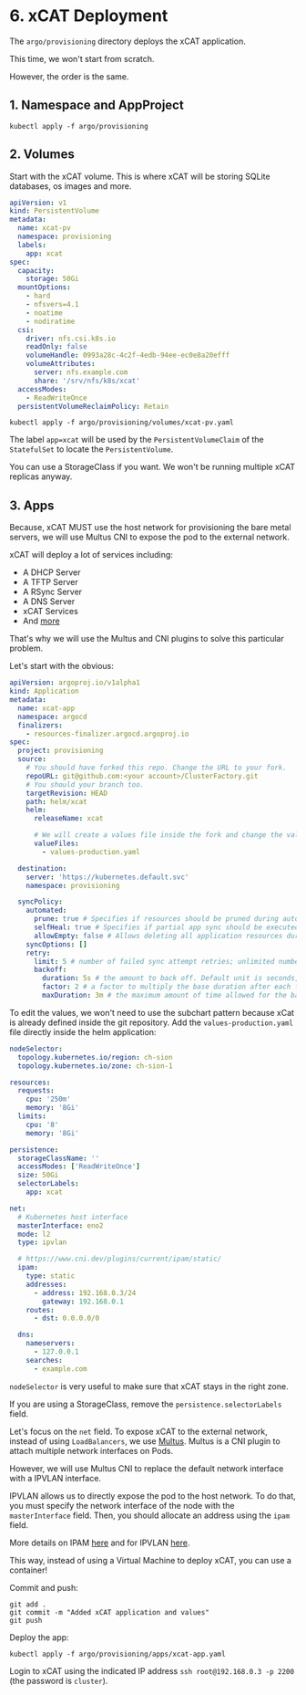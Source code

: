 # 6. xCAT Deployment

The `argo/provisioning` directory deploys the xCAT application.

This time, we won't start from scratch.

However, the order is the same.

## 1. Namespace and AppProject

```shell title="user@local:/ClusterFactory"
kubectl apply -f argo/provisioning
```

## 2. Volumes

Start with the xCAT volume. This is where xCAT will be storing SQLite databases, os images and more.

```yaml title="argo/provisioning/volumes/xcat-pv.yaml"
apiVersion: v1
kind: PersistentVolume
metadata:
  name: xcat-pv
  namespace: provisioning
  labels:
    app: xcat
spec:
  capacity:
    storage: 50Gi
  mountOptions:
    - hard
    - nfsvers=4.1
    - noatime
    - nodiratime
  csi:
    driver: nfs.csi.k8s.io
    readOnly: false
    volumeHandle: 0993a28c-4c2f-4edb-94ee-ec0e8a20efff
    volumeAttributes:
      server: nfs.example.com
      share: '/srv/nfs/k8s/xcat'
  accessModes:
    - ReadWriteOnce
  persistentVolumeReclaimPolicy: Retain
```

```shell title="user@local:/ClusterFactory"
kubectl apply -f argo/provisioning/volumes/xcat-pv.yaml
```

The label `app=xcat` will be used by the `PersistentVolumeClaim` of the `StatefulSet` to locate the `PersistentVolume`.

You can use a StorageClass if you want. We won't be running multiple xCAT replicas anyway.

## 3. Apps

Because, xCAT MUST use the host network for provisioning the bare metal servers, we will use Multus CNI to expose the pod to the external network.

xCAT will deploy a lot of services including:

- A DHCP Server
- A TFTP Server
- A RSync Server
- A DNS Server
- xCAT Services
- And [more](https://xcat-docs.readthedocs.io/en/stable/advanced/ports/xcat_ports.html)

That's why we will use the Multus and CNI plugins to solve this particular problem.

Let's start with the obvious:

```yaml title="argo/provisioning/apps/xcat-app.yaml"
apiVersion: argoproj.io/v1alpha1
kind: Application
metadata:
  name: xcat-app
  namespace: argocd
  finalizers:
    - resources-finalizer.argocd.argoproj.io
spec:
  project: provisioning
  source:
    # You should have forked this repo. Change the URL to your fork.
    repoURL: git@github.com:<your account>/ClusterFactory.git
    # You should your branch too.
    targetRevision: HEAD
    path: helm/xcat
    helm:
      releaseName: xcat

      # We will create a values file inside the fork and change the values.
      valueFiles:
        - values-production.yaml

  destination:
    server: 'https://kubernetes.default.svc'
    namespace: provisioning

  syncPolicy:
    automated:
      prune: true # Specifies if resources should be pruned during auto-syncing ( false by default ).
      selfHeal: true # Specifies if partial app sync should be executed when resources are changed only in target Kubernetes cluster and no git change detected ( false by default ).
      allowEmpty: false # Allows deleting all application resources during automatic syncing ( false by default ).
    syncOptions: []
    retry:
      limit: 5 # number of failed sync attempt retries; unlimited number of attempts if less than 0
      backoff:
        duration: 5s # the amount to back off. Default unit is seconds, but could also be a duration (e.g. "2m", "1h")
        factor: 2 # a factor to multiply the base duration after each failed retry
        maxDuration: 3m # the maximum amount of time allowed for the backoff strategy
```

To edit the values, we won't need to use the subchart pattern because xCat is already defined inside the git repository. Add the `values-production.yaml` file directly inside the helm application:

```yaml title="helm/xcat/values-production.yaml"
nodeSelector:
  topology.kubernetes.io/region: ch-sion
  topology.kubernetes.io/zone: ch-sion-1

resources:
  requests:
    cpu: '250m'
    memory: '8Gi'
  limits:
    cpu: '8'
    memory: '8Gi'

persistence:
  storageClassName: ''
  accessModes: ['ReadWriteOnce']
  size: 50Gi
  selectorLabels:
    app: xcat

net:
  # Kubernetes host interface
  masterInterface: eno2
  mode: l2
  type: ipvlan

  # https://www.cni.dev/plugins/current/ipam/static/
  ipam:
    type: static
    addresses:
      - address: 192.168.0.3/24
        gateway: 192.168.0.1
    routes:
      - dst: 0.0.0.0/0

  dns:
    nameservers:
      - 127.0.0.1
    searches:
      - example.com
```

`nodeSelector` is very useful to make sure that xCAT stays in the right zone.

If you are using a StorageClass, remove the `persistence.selectorLabels` field.

Let's focus on the `net` field. To expose xCAT to the external network, instead of using `LoadBalancers`, we use [Multus](https://github.com/k8snetworkplumbingwg/multus-cni). Multus is a CNI plugin to attach multiple network interfaces on Pods.

However, we will use Multus CNI to replace the default network interface with a IPVLAN interface.

IPVLAN allows us to directly expose the pod to the host network. To do that, you must specify the network interface of the node with the `masterInterface` field. Then, you should allocate an address using the `ipam` field.

More details on IPAM [here](https://www.cni.dev/plugins/current/ipam/static/) and for IPVLAN [here](https://www.cni.dev/plugins/current/main/ipvlan/).

This way, instead of using a Virtual Machine to deploy xCAT, you can use a container!

Commit and push:

```shell
git add .
git commit -m "Added xCAT application and values"
git push
```

Deploy the app:

```shell title="user@local:/ClusterFactory"
kubectl apply -f argo/provisioning/apps/xcat-app.yaml
```

Login to xCAT using the indicated IP address `ssh root@192.168.0.3 -p 2200` (the password is `cluster`).
